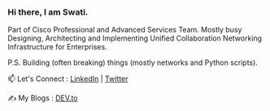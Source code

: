 ### Hi there, I am Swati. 

Part of Cisco Professional and Advanced Services Team. Mostly busy Designing, Architecting and Implementing Unified Collaboration Networking Infrastructure for Enterprises. 


P.S. Building (often breaking) things (mostly networks and Python scripts). 

📫 Let's Connect : [LinkedIn](https://www.linkedin.com/in/swati-tiwari-70549b143) | [Twitter](https://mobile.twitter.com/Swatiwar)

✍️ My Blogs : [DEV.to](https://dev.to/swatitiwarib)


